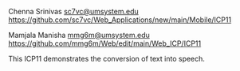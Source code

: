 Chenna Srinivas 
sc7vc@umsystem.edu
https://github.com/sc7vc/Web_Applications/new/main/Mobile/ICP11

Mamjala Manisha
mmg6m@umsystem.edu
https://github.com/mmg6m/Web/edit/main/Web_ICP/ICP11

This ICP11 demonstrates the conversion of text into speech.
